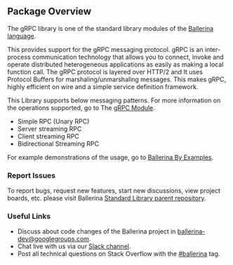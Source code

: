 ## Package Overview

The gRPC library is one of the standard library modules of the [Ballerina language](https://ballerina.io/).

This provides support for the gRPC messaging protocol. gRPC is an inter-process communication technology that allows you to connect, invoke and operate distributed heterogeneous applications as easily as making a local function call. The gRPC protocol is layered over HTTP/2 and It uses Protocol Buffers for marshaling/unmarshaling messages. This makes gRPC, highly efficient on wire and a simple service definition framework.

This Library supports below messaging patterns. For more information on the operations supported, go to The [gRPC Module](https://docs.central.ballerina.io/ballerina/grpc/latest).

- Simple RPC (Unary RPC)
- Server streaming RPC
- Client streaming RPC
- Bidirectional Streaming RPC

For example demonstrations of the usage, go to [Ballerina By Examples](https://ballerina.io/learn/by-example/).

### Report Issues

To report bugs, request new features, start new discussions, view project boards, etc. please visit Ballerina
 [Standard Library parent repository](https://github.com/ballerina-platform/ballerina-standard-library).

### Useful Links

- Discuss about code changes of the Ballerina project in [ballerina-dev@googlegroups.com](mailto:ballerina-dev@googlegroups.com).
- Chat live with us via our [Slack channel](https://ballerina.io/community/slack/).
- Post all technical questions on Stack Overflow with the [#ballerina](https://stackoverflow.com/questions/tagged/ballerina) tag.

